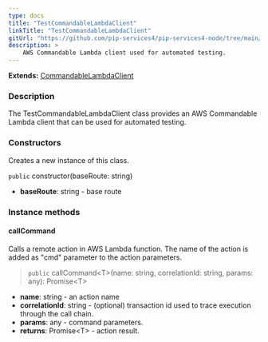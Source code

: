 ```yaml
---
type: docs
title: "TestCommandableLambdaClient"
linkTitle: "TestCommandableLambdaClient"
gitUrl: "https://github.com/pip-services4/pip-services4-node/tree/main/pip-services4-aws-node"
description: >
    AWS Commandable Lambda client used for automated testing.
---
```


**Extends:** [CommandableLambdaClient](../../clients/commandable_lambda_client)

### Description

The TestCommandableLambdaClient class provides an AWS Commandable Lambda client that can be used for automated testing.

### Constructors
Creates a new instance of this class.

`public` constructor(baseRoute: string)

- **baseRoute**: string - base route

### Instance methods

#### callCommand
Calls a remote action in AWS Lambda function.
The name of the action is added as "cmd" parameter
to the action parameters. 

> `public` callCommand\<T\>(name: string, correlationId: string, params: any): Promise\<T\>

- **name**: string - an action name
- **correlationId**: string - (optional) transaction id used to trace execution through the call chain.
- **params**: any - command parameters.
- **returns**: Promise\<T\> - action result.

